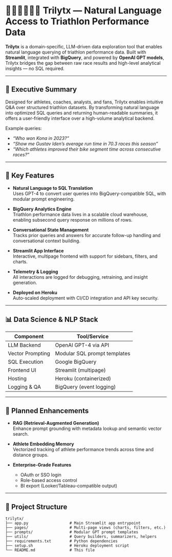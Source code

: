 # 🏊‍♂️🚴‍♂️🏃‍♂️ Trilytx — Natural Language Access to Triathlon Performance Data

**Trilytx** is a domain-specific, LLM-driven data exploration tool that enables natural language querying of triathlon performance data. Built with **Streamlit**, integrated with **BigQuery**, and powered by **OpenAI GPT models**, Trilytx bridges the gap between raw race results and high-level analytical insights — no SQL required.

---

## 🧠 Executive Summary

Designed for athletes, coaches, analysts, and fans, Trilytx enables intuitive Q&A over structured triathlon datasets. By transforming natural language into optimized SQL queries and returning human-readable summaries, it offers a user-friendly interface over a high-volume analytical backend.

Example queries:

- _“Who won Kona in 2023?”_  
- _“Show me Gustav Iden’s average run time in 70.3 races this season”_  
- _“Which athletes improved their bike segment time across consecutive races?”_

---

## 🚀 Key Features

- **Natural Language to SQL Translation**  
  Uses GPT-4 to convert user queries into BigQuery-compatible SQL, with modular prompt engineering.

- **BigQuery Analytics Engine**  
  Triathlon performance data lives in a scalable cloud warehouse, enabling subsecond query response on millions of rows.

- **Conversational State Management**  
  Tracks prior queries and answers for accurate follow-up handling and conversational context building.

- **Streamlit App Interface**  
  Interactive, multipage frontend with support for sidebars, filters, and charts.

- **Telemetry & Logging**  
  All interactions are logged for debugging, retraining, and insight generation.

- **Deployed on Heroku**  
  Auto-scaled deployment with CI/CD integration and API key security.

---

## 📊 Data Science & NLP Stack

| Component         | Tool/Service               |
|------------------|----------------------------|
| LLM Backend       | OpenAI GPT-4 via API       |
| Vector Prompting  | Modular SQL prompt templates |
| SQL Execution     | Google BigQuery            |
| Frontend UI       | Streamlit (multipage)      |
| Hosting           | Heroku (containerized)     |
| Logging & QA      | BigQuery (event logging)   |

---

## 🧪 Planned Enhancements

- **RAG (Retrieval-Augmented Generation)**  
  Enhance prompt grounding with metadata lookup and semantic vector search.

- **Athlete Embedding Memory**  
  Vectorized tracking of athlete performance trends across time and distance groups.

- **Enterprise-Grade Features**  
  - OAuth or SSO login  
  - Role-based access control  
  - BI export (Looker/Tableau-compatible output)

---

## 📂 Project Structure

```text
trilytx/
├── app.py                  # Main Streamlit app entrypoint
├── pages/                  # Multi-page views (charts, filters, etc.)
├── prompts/                # Modular GPT prompt templates
├── utils/                  # Query builders, summarizers, helpers
├── requirements.txt        # Python dependencies
├── setup.sh                # Heroku deployment script
└── README.md               # This file